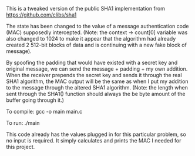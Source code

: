 This is a tweaked version of the public SHA1 implementation from https://github.com/clibs/sha1

The state has been changed to the value of a message authentication code (MAC) supposedly intercepted. (Note: the context -> count[0] variable was also changed to 1024 to make it appear that the algorithm had already created 2 512-bit blocks of data and is continuing with a new fake block of message). 

By spoofing the padding that would have existed with a secret key and original message, we can send the message + padding + my own addition. When the receiver prepends the secret key and sends it through the real SHA1 algorithm, the MAC output will be the same as when I put my addition to the message through the altered SHA1 algorithm. (Note: the length when sent through the SHA1() function should always the be byte amount of the buffer going through it.) 

To compile: gcc -o main main.c

To run: ./main

This code already has the values plugged in for this particular problem, so no input is required. It simply calculates and prints the MAC I needed for this project.
